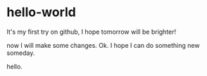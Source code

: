 # hello-world
It's my first try on github, I hope tomorrow will be brighter!

now I will make some changes.
Ok.
I hope I can do something new someday.

hello.
